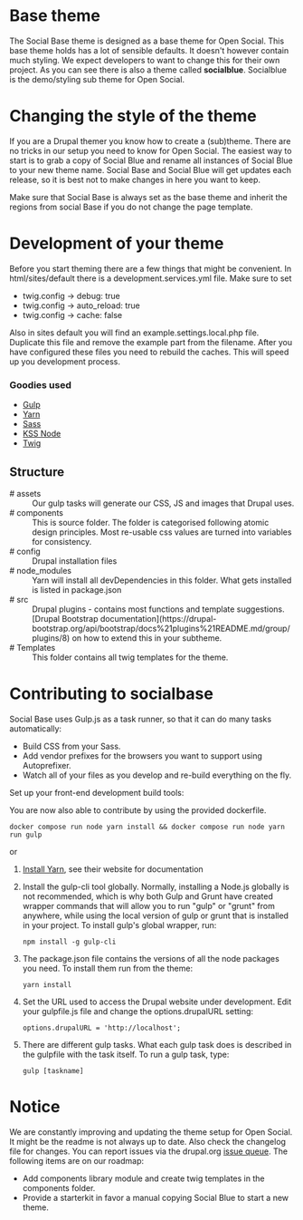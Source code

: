 # Base theme #
The Social Base theme is designed as a base theme for Open Social. This base
theme holds has a lot of sensible defaults. It doesn't however contain much
styling. We expect developers to want to change this for their own project.
As you can see there is also a theme called **socialblue**. Socialblue is the
demo/styling sub theme for Open Social.


# Changing the style of the theme  #
If you are a Drupal themer you know how to create a (sub)theme. There are no
tricks in our setup you need to know for Open Social. The easiest way to start
is to grab a copy of Social Blue and rename all instances of Social Blue to your
new theme name. Social Base and Social Blue will get updates each release, so it
is best not to make changes in here you want to keep.

Make sure that Social Base is always set as the base theme and inherit the
regions from social Base if you do not change the page template.

# Development of your theme #
Before you start theming there are a few things that might be convenient. In
html/sites/default there is a development.services.yml file. Make sure to set
* twig.config -> debug: true
* twig.config -> auto_reload: true
* twig.config -> cache: false

Also in sites default you will find an example.settings.local.php file.
Duplicate this file and remove the example part from the filename. 
After you have configured these files you need to rebuild the caches. 
This will speed up you development process.

### Goodies used

- [Gulp](http://gulpjs.com/) 
- [Yarn](https://yarnpkg.com)
- [Sass](http://sass-lang.com/)
- [KSS Node](https://github.com/kss-node/kss-node)
- [Twig](https://www.drupal.org/docs/8/theming/twig)

## Structure

<dl>
<dt># assets</dt>
<dd>Our gulp tasks will generate our CSS, JS and images that Drupal uses.</dd>
<dt># components</dt>
<dd>This is source folder. The folder is categorised following atomic design
principles. Most re-usable css values are turned into variables for consistency.
</dd>
<dt># config</dt>
<dd>Drupal installation files</dd>
<dt># node_modules</dt>
<dd>Yarn will install all devDependencies in this folder. 
What gets installed is listed in package.json</dd>
<dt># src</dt>
<dd>Drupal plugins - contains most functions and template suggestions.  
[Drupal Bootstrap documentation](https://drupal-bootstrap.org/api/bootstrap/docs%21plugins%21README.md/group/plugins/8)
on how to extend this in your subtheme.</dd>
<dt># Templates</dt>
<dd>This folder contains all twig templates for the theme.</dd>



# Contributing to socialbase #

Social Base uses Gulp.js as a task runner, so that it can do many tasks
automatically:
 - Build CSS from your Sass.
 - Add vendor prefixes for the browsers you want to support using Autoprefixer.
 - Watch all of your files as you develop and re-build everything on the fly.

Set up your front-end development build tools:

You are now also able to contribute by using the provided dockerfile.

```
docker compose run node yarn install && docker compose run node yarn run gulp
```

or

1. [Install Yarn](https://yarnpkg.com/en/docs/install), see their website for
documentation

2. Install the gulp-cli tool globally. Normally, installing a Node.js globally
  is not recommended, which is why both Gulp and Grunt have created wrapper
  commands that will allow you to run "gulp" or "grunt" from anywhere, while
  using the local version of gulp or grunt that is installed in your project.
  To install gulp's global wrapper, run:
    ```
    npm install -g gulp-cli
    ```

3. The package.json file contains the versions of all the node packages you
need. To install them run from the theme:
    ```
    yarn install
    ```
    
4. Set the URL used to access the Drupal website under development. Edit your
    gulpfile.js file and change the options.drupalURL setting:
    ```
    options.drupalURL = 'http://localhost';
    ```

4. There are different gulp tasks. What each gulp task does is described in the
gulpfile with the task itself. To run a gulp task, type:
    ```
    gulp [taskname]
    ``` 

# Notice
We are constantly improving and updating the theme setup for Open Social. It
might be the readme is not always up to date. Also check the changelog file for
changes. You can report issues via the drupal.org
[issue queue](https://www.drupal.org/project/issues/social?categories=All).
The following items are on our roadmap:
* Add components library module and create twig templates in the components
folder.
* Provide a starterkit in favor a manual copying Social Blue to start a new
theme.
